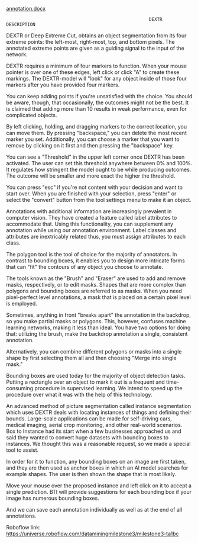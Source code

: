 [annotation.docx](https://github.com/vennelareddyk/ANNOTATION/files/10086356/annotation.docx)

                                                          DEXTR DESCRIPTION

DEXTR or Deep Extreme Cut, obtains an object segmentation from its four extreme points: the left-most, right-most, top, and bottom pixels. The annotated extreme points 
are given as a guiding signal to the input of the network.

DEXTR requires a minimum of four markers to function. When your mouse pointer is over one of these edges, left click or click "A" to create these markings. 
The DEXTR-model will "look" for any object inside of those four markers after you have provided four markers.

You can keep adding points if you're unsatisfied with the choice. You should be aware, though, that occasionally, the outcomes might not be the best. It is claimed 
that adding more than 10 results in weak performance, even for complicated objects.

By left clicking, holding, and dragging markers to the correct location, you can move them. By pressing "backspace," you can delete the most recent marker you set.
Additionally, you can choose a marker that you want to remove by clicking on it first and then pressing the "backspace" key.

You can see a "Threshold" in the upper left corner once DEXTR has been activated. The user can set this threshold anywhere between 0% and 100%. It regulates how 
stringent the model ought to be while producing outcomes. The outcome will be smaller and more exact the higher the threshold. 

You can press "esc" if you're not content with your decision and want to start over. When you are finished with your selection, press "enter" or select the "convert" 
button from the tool settings menu to make it an object.

Annotations with additional information are increasingly prevalent in computer vision. They have created a feature called label attributes to accommodate that. Using 
this functionality, you can supplement any annotation while using our annotation environment. Label classes and attributes are inextricably related thus, you must
assign attributes to each class.

The polygon tool is the tool of choice for the majority of annotators. In contrast to bounding boxes, it enables you to design more intricate forms that can "fit" 
the contours of any object you choose to annotate.

The tools known as the "Brush" and "Eraser" are used to add and remove masks, respectively, or to edit masks. Shapes that are more complex than polygons and
bounding boxes are referred to as masks. When you need pixel-perfect level annotations, a mask that is placed on a certain pixel level is employed.

Sometimes, anything in front "breaks apart" the annotation in the backdrop, so you make partial masks or polygons. This, however, confuses machine learning networks,
making it less than ideal. You have two options for doing that: utilizing the brush, make the backdrop annotation a single, consistent annotation.

Alternatively, you can combine different polygons or masks into a single shape by first selecting them all and then choosing "Merge into single mask."

Bounding boxes are used today for the majority of object detection tasks. Putting a rectangle over an object to mark it out is a frequent and time-consuming 
procedure in supervised learning. We intend to speed up the procedure over what it was with the help of this technology.

An advanced method of picture segmentation called instance segmentation which uses DEXTR deals with locating instances of things and defining their bounds.
Large-scale applications can be made for self-driving cars, medical imaging, aerial crop monitoring, and other real-world scenarios. Box to Instance had 
its start when a few businesses approached us and said they wanted to convert huge datasets with bounding boxes to instances. We thought this was a 
reasonable request, so we made a special tool to assist.

In order for it to function, any bounding boxes on an image are first taken, and they are then used as anchor boxes in which an AI model searches for example shapes.
The user is then shown the shape that is most likely.

Move your mouse over the proposed instance and left click on it to accept a single prediction. BTI will provide suggestions for each bounding box if your image has
numerous bounding boxes. 

And we can save each annotation individually as well as at the end of all annotations.

Roboflow link:  https://universe.roboflow.com/dataminingmilestone3/milestone3-ta1bc


